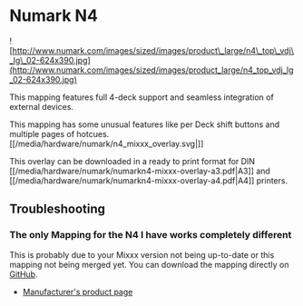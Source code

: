 # Numark N4

![http://www.numark.com/images/sized/images/product\_large/n4\_top\_vdj\_lg\_02-624x390.jpg](http://www.numark.com/images/sized/images/product_large/n4_top_vdj_lg_02-624x390.jpg)

This mapping features full 4-deck support and seamless integration of
external devices.

This mapping has some unusual features like per Deck shift buttons and
multiple pages of hotcues. [[/media/hardware/numark/n4_mixxx_overlay.svg|]]

This overlay can be downloaded in a ready to print format for DIN
[[/media/hardware/numark/numarkn4-mixxx-overlay-a3.pdf|A3]] and
[[/media/hardware/numark/numarkn4-mixxx-overlay-a4.pdf|A4]] printers.

## Troubleshooting

### The only Mapping for the N4 I have works completely different

This is probably due to your Mixxx version not being up-to-date or this
mapping not being merged yet. You can download the mapping directly on
[GitHub](https://github.com/mixxxdj/mixxx/pull/1647).

  - [Manufacturer's product page](http://www.numark.com/product/n4)
